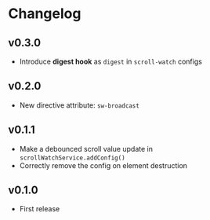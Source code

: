 # Changelog

## v0.3.0

- Introduce **digest hook** as `digest` in `scroll-watch` configs

## v0.2.0

- New directive attribute: `sw-broadcast`

## v0.1.1

- Make a debounced scroll value update in `scrollWatchService.addConfig()`
- Correctly remove the config on element destruction

## v0.1.0

- First release
